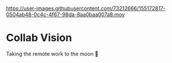 https://user-images.githubusercontent.com/73212666/155172817-0504ab48-0c4c-4f67-98da-8aa0baa007a8.mov

<h1>Collab Vision</h1>
<p>Taking the remote work to the moon 🚀</p>
